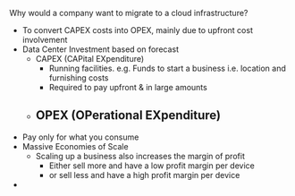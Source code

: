Why would a company want to migrate to a cloud infrastructure?
- To convert CAPEX costs into OPEX, mainly due to upfront cost involvement
- Data Center Investment based on forecast
	- CAPEX (CAPital EXpenditure)
		- Running facilities. e.g. Funds to start a business i.e. location and furnishing costs
		- Required to pay upfront & in large amounts
	- OPEX (OPerational EXpenditure)
		- 
- Pay only for what you consume
- Massive Economies of Scale
	- Scaling up a business also increases the margin of profit
		- Either sell more and have a low profit margin per device
		- or sell less and have a high profit margin per device
- 
